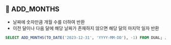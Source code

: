## 🌈 ADD_MONTHS

- 날짜에 숫자만큼 개월 수를 더하여 반환
- 이전 달이나 다음 달에 해당 날짜가 존재하지 않으면 해당 달의 마지막 일자 반환

```sql
SELECT ADD_MONTHS(TO_DATE('2023-12-31', 'YYYY-MM-DD'), -1) FROM DUAL; // 2023-11-30
```
